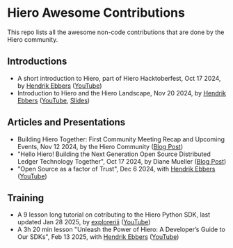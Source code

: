 # Hiero Awesome Contributions

This repo lists all the awesome non-code contributions that are done by the Hiero community.

## **Introductions**
- A short introduction to Hiero, part of Hiero Hacktoberfest, Oct 17 2024, by [Hendrik Ebbers](https://github.com/hendrikebbers) ([YouTube](https://www.youtube.com/watch?v=GdmDkBMJFps))
- Introduction to Hiero and the Hiero Landscape, Nov 20 2024, by [Hendrik Ebbers](https://github.com/hendrikebbers) ([YouTube](https://www.youtube.com/watch?v=Qc2LGtZwZ24), [Slides](https://speakerdeck.com/hendrikebbers/introduction-to-hiero))

## **Articles and Presentations**
- Building Hiero Together: First Community Meeting Recap and Upcoming Events, Nov 12 2024, by the Hiero Community ([Blog Post](https://www.lfdecentralizedtrust.org/blog/building-hiero-together-first-community-meeting-recap-and-upcoming-events))
- "Hello Hiero! Building the Next Generation Open Source Distributed Ledger Technology Together", Oct 17 2024, by Diane Mueller ([Blog Post](https://www.lfdecentralizedtrust.org/blog/hello-hiero-building-the-next-generation-open-source-distributed-ledger-technology-together))
- "Open Source as a factor of Trust", Dec 6 2024, with [Hendrik Ebbers](https://github.com/hendrikebbers) ([YouTube](https://www.youtube.com/watch?v=6jNb3W7ugI8))


## **Training**
- A 9 lesson long tutorial on cotributing to the Hiero Python SDK, last updated Jan 28 2025, by [exploreriii](https://github.com/exploreriii) ([YouTube](https://www.youtube.com/playlist?list=PL6uVtTx-oqY8V-HBfenONJrsA0Z8xJymX))
- A 3h 20 min lesson "Unleash the Power of Hiero: A Developer’s Guide to Our SDKs", Feb 13 2025, with  [Hendrik Ebbers](https://github.com/hendrikebbers) ([YouTube](https://www.youtube.com/watch?v=eNDNY3hLksg))
